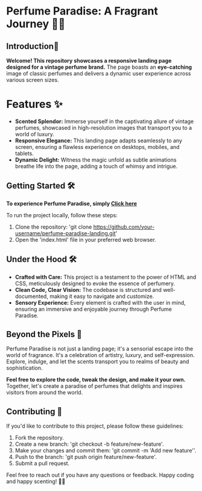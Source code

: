 # Perfume Paradise: A Fragrant Journey 🌸✨

## Introduction🚀
**Welcome! This repository showcases a responsive landing page designed for a vintage perfume brand.** The page boasts an **eye-catching** image of classic perfumes and delivers a dynamic user experience across various screen sizes.

# Features ✨
- **Scented Splendor:** Immerse yourself in the captivating allure of vintage perfumes, showcased in high-resolution images that transport you to a world of luxury.
- **Responsive Elegance:** This landing page adapts seamlessly to any screen, ensuring a flawless experience on desktops, mobiles, and tablets.
- **Dynamic Delight:** Witness the magic unfold as subtle animations breathe life into the page, adding a touch of whimsy and intrigue.
## Getting Started 🛠

**To experience Perfume Paradise, simply [Click here](#)**

To run the project locally, follow these steps:

1. Clone the repository: 'git clone https://github.com/your-username/perfume-paradise-landing.git'
2. Open the 'index.html' file in your preferred web browser.

## Under the Hood 🛠

- **Crafted with Care:** This project is a testament to the power of HTML and CSS, meticulously designed to evoke the essence of perfumery.
- **Clean Code, Clear Vision:** The codebase is structured and well-documented, making it easy to navigate and customize.
- **Sensory Experience:** Every element is crafted with the user in mind, ensuring an immersive and enjoyable journey through Perfume Paradise.

## Beyond the Pixels 🚀

Perfume Paradise is not just a landing page; it's a sensorial escape into the world of fragrance. It's a celebration of artistry, luxury, and self-expression. Explore, indulge, and let the scents transport you to realms of beauty and sophistication.

**Feel free to explore the code, tweak the design, and make it your own.** Together, let's create a paradise of perfumes that delights and inspires visitors from around the world.

## Contributing 🤝

If you'd like to contribute to this project, please follow these guidelines:

1. Fork the repository.
2. Create a new branch: 'git checkout -b feature/new-feature'.
3. Make your changes and commit them: 'git commit -m 'Add new feature''.
4. Push to the branch: 'git push origin feature/new-feature'.
5. Submit a pull request.

Feel free to reach out if you have any questions or feedback. Happy coding and happy scenting! 🌸🎶

